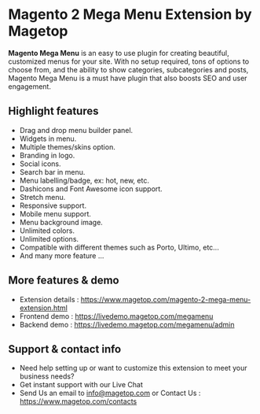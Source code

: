 # Magento 2 Mega Menu Extension by Magetop

**Magento Mega Menu** is an easy to use plugin for creating beautiful, customized menus for your site. With no setup required, tons of options to choose from, and the ability to show categories, subcategories and posts, Magento Mega Menu is a must have plugin that also boosts SEO and user engagement.

## Highlight features

- Drag and drop menu builder panel.
- Widgets in menu.
- Multiple themes/skins option.
- Branding in logo.
- Social icons.
- Search bar in menu.
- Menu labelling/badge, ex: hot, new, etc.
- Dashicons and Font Awesome icon support.
- Stretch menu.
- Responsive support.
- Mobile menu support.
- Menu background image.
- Unlimited colors.
- Unlimited options.
- Compatible with different themes such as Porto, Ultimo, etc...
- And many more feature ...

## More features & demo

- Extension details : https://www.magetop.com/magento-2-mega-menu-extension.html
- Frontend demo : https://livedemo.magetop.com/megamenu
- Backend demo : https://livedemo.magetop.com/megamenu/admin

## Support & contact info

- Need help setting up or want to customize this extension to meet your business needs? 
- Get instant support with our Live Chat
- Send Us an email to info@magetop.com or Contact Us : https://www.magetop.com/contacts
